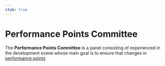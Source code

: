 ```yaml
---
stub: true
---
```


# Performance Points Committee

The **Performance Points Committee** is a panel consisting of experienced in the development scene whose main goal is to ensure that changes in [performance points](/wiki/Beatmap)

